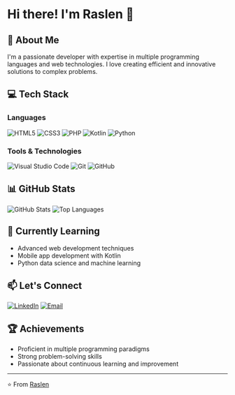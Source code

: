 # Hi there! I'm Raslen 👋

## 🚀 About Me
I'm a passionate developer with expertise in multiple programming languages and web technologies. I love creating efficient and innovative solutions to complex problems.

## 💻 Tech Stack

### Languages
![HTML5](https://img.shields.io/badge/html5-%23E34F26.svg?style=for-the-badge&logo=html5&logoColor=white)
![CSS3](https://img.shields.io/badge/css3-%231572B6.svg?style=for-the-badge&logo=css3&logoColor=white)
![PHP](https://img.shields.io/badge/php-%23777BB4.svg?style=for-the-badge&logo=php&logoColor=white)
![Kotlin](https://img.shields.io/badge/kotlin-%230095D5.svg?style=for-the-badge&logo=kotlin&logoColor=white)
![Python](https://img.shields.io/badge/python-3670A0?style=for-the-badge&logo=python&logoColor=ffdd54)

### Tools & Technologies
![Visual Studio Code](https://img.shields.io/badge/Visual%20Studio%20Code-0078d7.svg?style=for-the-badge&logo=visual-studio-code&logoColor=white)
![Git](https://img.shields.io/badge/git-%23F05033.svg?style=for-the-badge&logo=git&logoColor=white)
![GitHub](https://img.shields.io/badge/github-%23121011.svg?style=for-the-badge&logo=github&logoColor=white)

## 📊 GitHub Stats
![GitHub Stats](https://github-readme-stats.vercel.app/api?username=raslenabb12&show_icons=true&theme=radical)
![Top Languages](https://github-readme-stats.vercel.app/api/top-langs/?username=raslenabb12&layout=compact&theme=radical)

## 🌱 Currently Learning
- Advanced web development techniques
- Mobile app development with Kotlin
- Python data science and machine learning

## 📫 Let's Connect
[![LinkedIn](https://img.shields.io/badge/LinkedIn-0077B5?style=for-the-badge&logo=linkedin&logoColor=white)](YOUR_LINKEDIN_URL)
[![Email](https://img.shields.io/badge/Email-D14836?style=for-the-badge&logo=gmail&logoColor=white)](mailto:raslenabbes21@gmail.com)

## 🏆 Achievements
- Proficient in multiple programming paradigms
- Strong problem-solving skills
- Passionate about continuous learning and improvement

---

⭐️ From [Raslen](https://github.com/raslenabb12)

